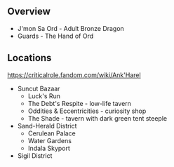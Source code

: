 
## Overview

* J'mon Sa Ord - Adult Bronze Dragon
* Guards - The Hand of Ord

## Locations

https://criticalrole.fandom.com/wiki/Ank'Harel

* Suncut Bazaar
	* Luck's Run
	* The Debt's Respite - low-life tavern
	* Oddities & Eccentricities - curiosity shop
	* The Shade - tavern with dark green tent steeple
* Sand-Herald District
	* Cerulean Palace
	* Water Gardens
	* Indala Skyport
* Sigil District